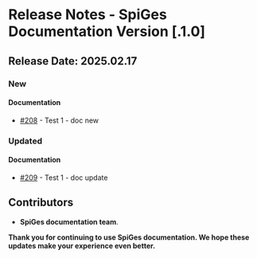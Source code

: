 # Release Notes - SpiGes Documentation Version [.1.0]

## Release Date: 2025.02.17

### New

#### Documentation

- [#208](https://github.com/SpiGes/handbook/issues/208) - Test 1 - doc new

### Updated

#### Documentation

- [#209](https://github.com/SpiGes/handbook/issues/209) - Test 1 - doc update

## Contributors

- **SpiGes documentation team**.

**Thank you for continuing to use SpiGes documentation. We hope these updates make your experience even better.**
